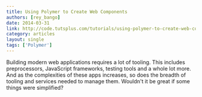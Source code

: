 ```yaml
---
title: Using Polymer to Create Web Components
authors: [rey_bango]
date: 2014-03-31
link: http://code.tutsplus.com/tutorials/using-polymer-to-create-web-components--cms-20475
category: articles
layout: single
tags: ['Polymer']
---
```


Building modern web applications requires a lot of tooling. This includes preprocessors, JavaScript frameworks, testing tools and a whole lot more. And as the complexities of these apps increases, so does the breadth of tooling and services needed to manage them. Wouldn't it be great if some things were simplified?
